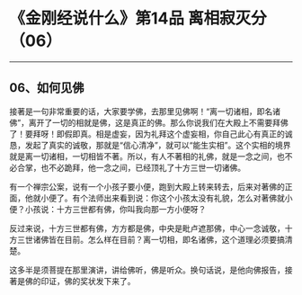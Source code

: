 # 《金刚经说什么》第14品 离相寂灭分（06）

------

## 06、如何见佛

接著是一句非常重要的话，大家要学佛，去那里见佛啊！“离一切诸相，即名诸佛”，离开了一切的相就是佛，这是真正的佛。那么你说我们在大殿上不需要拜佛了！要拜呀！即假即真。相是虚妄，因为礼拜这个虚妄相，你自己此心有真正的诚恳，发起了真实的诚敬，那就是“信心清净”，就可以“能生实相”。这个实相的境界就是离一切诸相，一切相皆不著。所以，有人不著相的礼佛，就是一念之间，也不必合掌，也不必跪拜，他一念之间，已经顶礼了十方三世一切诸佛。

有一个禅宗公案，说有一个小孩子要小便，跑到大殿上转来转去，后来对著佛的正面，他就小便了。有个法师出来看到说：你这个小孩太没有礼貌，怎么对著佛就小便？小孩说：十方三世都有佛，你叫我向那一方小便呀？

反过来说，十方三世都有佛，方方都是佛，中央是毗卢遮那佛，中心一念诚敬，十方三世诸佛皆在目前。怎么样在目前？离一切相，即名诸佛，这个道理必须要搞清楚。

这多半是须菩提在那里演讲，讲给佛听，佛是听众。换句话说，是他向佛报告，接著是佛的印证，佛的奖状发下来了。

